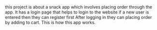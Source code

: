 this project is about a snack app which involves placing order through the app. 
It has a login page that helps to login to the website if a new user is entered then they can register first 
After logging in they can placing order  by adding to cart.
This is how this app works.
